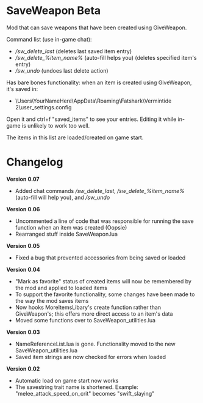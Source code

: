# SaveWeapon Beta
Mod that can save weapons that have been created using GiveWeapon.

Command list (use in-game chat):
 - */sw_delete_last* (deletes last saved item entry)
 - */sw_delete_%item_name%* (auto-fill helps you) (deletes specified item's entry)
 - */sw_undo* (undoes last delete action)

Has bare bones functionality: when an item is created using GiveWeapon, it's saved in: 
 - \Users\YourNameHere\AppData\Roaming\Fatshark\Vermintide 2\user_settings.config

Open it and ctrl+f "saved_items" to see your entries. Editing it while in-game is unlikely to work too well.

The items in this list are loaded/created on game start.
 
 
# Changelog

**Version 0.07**
 - Added chat commands */sw_delete_last*, */sw_delete_%item_name%* (auto-fill will help you), and */sw_undo*

**Version 0.06**
 - Uncommented a line of code that was responsible for running the save function when an item was created (Oopsie)
 - Rearranged stuff inside SaveWeapon.lua

**Version 0.05**
 - Fixed a bug that prevented accessories from being saved or loaded

**Version 0.04**
 - "Mark as favorite" status of created items will now be remembered by the mod and applied to loaded items
 - To support the favorite functionality, some changes have been made to the way the mod saves items
 - Now hooks MoreItemsLibary's create function rather than GiveWeapon's; this offers more direct access to an item's data
 - Moved some functions over to SaveWeapon_utilities.lua

**Version 0.03**
 - NameReferenceList.lua is gone. Functionality moved to the new SaveWeapon_utilities.lua
 - Saved item strings are now checked for errors when loaded

**Version 0.02**
 - Automatic load on game start now works
 - The savestring trait name is shortened. Example: "melee_attack_speed_on_crit" becomes "swift_slaying"
